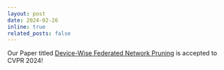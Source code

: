 ```yaml
---
layout: post
date: 2024-02-26
inline: true
related_posts: false
---
```


Our Paper titled [Device-Wise Federated Network Pruning](https://openaccess.thecvf.com/content/CVPR2024/papers/Gao_Device-Wise_Federated_Network_Pruning_CVPR_2024_paper.pdf) is accepted to CVPR 2024!
